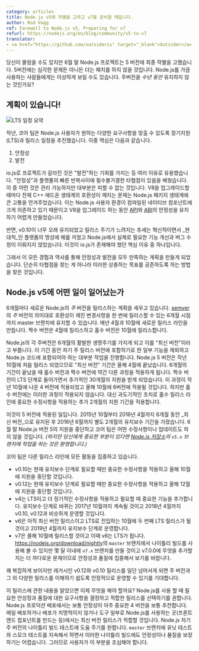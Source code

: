 ```yaml
---
category: articles
title: Node.js v5에 작별을 고하고 v7을 준비할 때입니다.
author: Rod Vagg
ref: Farewell to Node.js v5, Preparing for v7
refurl: https://nodejs.org/en/blog/community/v5-to-v7
translator:
- <a href="https://github.com/outsideris" target="_blank">Outsider</a>
---
```

<!--
You may have missed it but at the end of June, the Node.js project said a final farewell to version 5. There will be no more patches, critical or otherwise, for this branch. To those who have been using Node.js for some time this may seem anomalous, shouldn't major versions stick around for _years_?
-->
당신이 몰랐을 수도 있지만 6월 말 Node.js 프로젝트는 5 버전에 최종 작별을 고했습니다. 5버전에는
심각한 문제든 아니든 더는 패치를 하지 않을 것입니다. Node.js를 가끔 사용하는 사람들에게는 이상하게
보일 수도 있습니다. 주버전을 _수년 동안_ 유지하지 않는 것인가요?

<!--
## We have a plan!

![LTS Schedule Summary](/static/images/blog/201609_lts_schedule_summary.gif)

Last year, the core team devised a Long-term Support (LTS) and release plan to balance the various wants and needs expressed by Node.js users. Chief among those were:

1. Stability
2. Progress

The io.js diversion was useful for many reasons, including the opportunity we had to lean into this "progress" thing. We learned that there is a necessary trade-off between "stability" and the rapid iteration of the platform. Some of it was manageable but much was unavoidable. Breaking the entire C++ add-on ecosystem each time we upgraded V8 turned out to be quite painful for the Node.js package ecosystem. This is due to the heavy reliance on compiled native components in Node.js userland and the difficulty Node.js has had in maintaining [API](https://en.wikipedia.org/wiki/Application_programming_interface) and [ABI](https://en.wikipedia.org/wiki/Application_binary_interface) stability while upgrading V8.
-->

## 계획이 있습니다!

![LTS 일정 요약](https://nodejs.org/static/images/blog/201609_lts_schedule_summary.gif)

작년, 코어 팀은 Node.js 사용자가 원하는 다양한 요구사항을 맞출 수 있도록 장기지원(LTS)과 릴리스 일정을 추진했습니다. 이중 핵심은 다음과 같습니다.

1. 안정성
2. 발전

io.js로 프로젝트가 갈라진 것은 "발전"하는 기회를 가지는 등 여러 이유로 유용했습니다. "안정성"과
플랫폼의 빠른 반복사이에 필수불가결한 타협점이 있음을 배웠습니다. 이 중 어떤 것은 관리 가능하지만
대부분은 피할 수 없는 것입니다. V8을 업그레이드할 때마다 전체 C++ 애드온 생태계의 호환성이 깨지는
문제는 Node.js 패키지 생태계에 큰 고통을 안겨주었습니다. 이는 Node.js 사용자 환경이 컴파일된
네이티브 컴포넌트에 크게 의존하고 있기 때문이고 V8을 업그레이드 하는 동안
[API](https://en.wikipedia.org/wiki/Application_programming_interface)와
[ABI](https://en.wikipedia.org/wiki/Application_binary_interface)의
안정성을 유지하기 어렵게 만들었습니다.

<!--
On the flip side, it was clear that v0.10 went on far too long and the slow downward trend in release frequency was hurting the platform's reputation for being innovative and _modern_ and was preventing iteration on the features and fixes that Node.js actually needed. This was one of the key reasons io.js even existed.

So, all this experience and history put us in a position to try and formulate a plan for combining both stability and progress. We didn't just find a compromise, we found a way that these often competing goals could coexist.
-->

반면, v0.10이 너무 오래 유지되었고 릴리스 주기가 느려지는 추세는 혁신적이면서 _현대적_인
플랫폼의 명성에 해를 끼쳤고 Node.js에서 실제로 필요한 기능 개선과 버그 수정이 이뤄지지 않았습니다.
이것이 io.js가 존재해야 했던 핵심 이유 중 하나입니다.

그래서 이 모든 경험과 역사를 통해 안정성과 발전을 모두 만족하는 계획을 만들게 되었습니다.
단순히 타협점을 찾는 게 아니라 이러한 상충하는 목표를 공존하도록 하는 방법을 찾은 것입니다.

<!--
## Which brings me to Node.js v5.

Every 6 months, we plan to release a new _major_ version of Node.js. The version is _major_ in the [semver](http://semver.org/) sense in that we hold back breaking changes on our master branch until the 6 month point where we can release them together in a batch. The creation of these new release lines occur during April and October each year. Even version numbers happen to come in the April release while odd version numbers are in the October release.

Each major version of Node.js has an active life of 6 months in what we are now calling "Current". During this period we ship most of the active work that goes in to the Node.js codebase except for some items that we reserve for the next major release. Node.js version 5 was first released in October last year, so its "Current" period ended in April this year. At the end of this 6 month period, something different happens for odd and even versioned release lines. The even versions turn in to LTS and receive another 30 months of life; this happened for version 4 in October last year and will happen for version 6 in October this year. The odd versions, however, don't get this extended life. Instead, as a transitionary measure, we provide another 2 months of support where we'll ensure that important fixes make it into that release line.

And this is exactly what happened to version 5. It lived as _Current_ for 6 months from October, 2015 to April, 2016 and then in a special Maintenance phase for another 2 months until June, 2016. At the end of June, we ceased supporting Node.js version 5 and it will no longer receive any fixes or updates from the core team _(although you're welcome to play with the `v5.x` branch on the [Node.js repository](https://github.com/nodejs/node) if it's important to you!)_
-->

## Node.js v5에 어떤 일이 일어났는가

6개월마다 새로운 Node.js의 _주_ 버전을 릴리스하는 계획을 세우고 있습니다.
[semver](http://semver.org/)의 _주_ 버전의 의미대로 호환성이 깨진 변경사항을 한 번에
릴리스할 수 있는 6개월 시점까지 master 브랜치에 유지할 수 있습니다. 매년 4월과 10월에 새로운
릴리스 라인을 만듭니다. 짝수 버전은 4월에 릴리스하고 홀수 버전은 10월에 릴리스합니다.

Node.js의 각 주버전은 6개월의 활발한 생명주기를 가지게 되고 이를 "최신 버전"이라고 부릅니다.
이 기간 동안 차기 주 릴리스 버전에 포함하기로 한 일부 기능을 제외하고 Node.js 코드에 포함되어야 하는
대부분 작업을 진행합니다. Node.js 5 버전은 작년 10월에 처음 릴리스 되었으므로 "최신 버전" 기간은
올해 4월에 끝났습니다. 6개월의 기간이 끝났을 때 홀수 버전과 짝수 버전에 약간 다른 과정을
적용하게 됩니다. 짝수 버전이 LTS 단계로 들어가면서 추가적인 30개월의 지원을 받게 되었습니다.
이 과정이 작년 10월에 나온 4 버전에 적용되었고 올해 10월에 6버전에 적용될 것입니다.
하지만 홀수 버전에는 이러한 과정이 적용되지 않습니다. 대신 과도기적인 조치로 홀수 릴리스 라인에
중요한 수정사항을 적용하는 추가 2개월의 지원 기간을 적용합니다.

이것이 5 버전에 적용된 일입니다. 2015년 10월부터 2016년 4월까지 6개월 동안 _최신 버전_으로
유지된 후 2016년 6월까지 별도 2개월의 유지보수 기간을 가졌습니다. 6월 말 Node.js 버전 5의 지원을
중단하고 코어 팀은 어떤 수정사항이나 업데이트도 하지 않을 것입니다.
_(하지만 당신에게 중요한 부분이 있다면 [Node.js 저장소](https://github.com/nodejs/node)의 `v5.x` 브랜치에 작업을 하는 것은 환영합니다.)_

<!--
The core team is focusing all of its activities on the following release lines:

* v0.10 which will receive occasional critical fixes during its current Maintenance phase and will cease to be supported in October this year.
* v0.12 which will receive occasional critical fixes during its current Maintenance phase and will cease to be supported in December this year.
* v4 which is in Active LTS and is receiving more regular patches and occasional important feature additions, this will continue until October 2017 where it will switch to Maintenance and operate in a manner similar to v0.10 and v0.12 until April 2018.
* v6 which is still a Current release, due to become our second LTS release in October where its life will continue under Active LTS and Maintenance until April 2019.
* v7 is being planned for a release in October this year at the same time that we switch v6 to LTS. You can already try out nightly builds from our `master` branch at <https://nodejs.org/download/nightly> but expect to see a focus on quality and stability of these in the coming months as we create a `v7.x` branch and becoming more choosy about what gets to make it in to v7.0.0.
-->

코어 팀은 다른 릴리스 라인에 모든 활동을 집중하고 있습니다.

* v0.10는 현재 유지보수 단계로 필요할 때만 중요한 수정사항을 적용하고 올해 10월에 지원을
  중단할 것입니다.
* v0.12는 현재 유지보수 단계로 필요할 때만 중요한 수정사항을 적용하고 올해 12월에 지원을
  중단할 것입니다.
* v4는 LTS이고 더 정기적인 수정사항을 적용하고 필요할 때 중요한 기능을 추가합니다. 유지보수 단계로
  바뀌는 2017년 10월까지 계속될 것이고 2018년 4월까지 v0.10, v0.12과 비슷하게 운영할 것입니다.
* v6은 아직 최신 버전 릴리스이고 LTS로 진입하는 10월에 두 번째 LTS 릴리스가 될 것이고
  2019년 4월까지 유지보수 단계로 운영합니다.
* v7은 올해 10월에 릴리스할 것이고 이때 v6는 LTS가 됩니다.
  <https://nodejs.org/download/nightly>의 `master` 브랜치에서 나이틀리 빌드를 사용해
  볼 수 있지만 몇 달 이내에 `v7.x` 브랜치를 만들 것이고 v7.0.0에 무엇을 추가할지는 더 까다로운
  문제이므로 안정성과 품질에 집중해서 보기를 바랍니다.

<!--
It sounds like a lot, but once we move beyond the legacy v0.12 and v0.10 release lines we expect the steady cadence of major versions and their various releases to become easier to understand.

Armed with this knowledge, what's next for you? We suggest you make a judgement on the stability and quality requirements for your own use of Node.js and pick a release line that suits. For production deployments of Node.js we generally recommend version 4 where stability is taken very seriously. For everyday development, non-critical deployments and where Node.js is used as part of a toolchain (e.g. for building frontend components), a Current release should work just fine. We'd love your help testing nightly builds of the next major version of Node.js and while we do continuous unit testing and smoke testing of our `master` branch, we can't provide any assurances of stability or quality of these nightly builds, so buyer beware.
-->

꽤 복잡하게 보이지만 레거시인 v0.12와 v0.10 릴리스를 일단 넘어서게 되면 주 버전과
그 외 다양한 릴리스를 이해하기 쉽도록 안정적으로 운영할 수 있기를 기대합니다.

이 릴리스에 관한 내용을 알았으면 이제 무엇을 해야 할까요? Node.js를 사용 할 때 필요한 안성정과
품질에 대한 요구사항을 결정하고 적합한 릴리스를 선택하기를 권합니다. Node.js 프로덕션 배포에서는
보통 안정성이 아주 중요한 4 버전을 보통 추천합니다. 매일 배포하거나 배포가 치명적이지 않거나
도구 일부로 Node.js를 사용하는 곳(프론트엔드 컴포넌트를 만드는 등)에서는 최신 버전 릴리스가
적합할 것입니다. Node.js 차기 주 버전의 나이틀리 빌드 테스트에 도움 주기를 원합니다.
`master` 브랜치에 유닛 테스트와 스모크 테스트를 지속해서 하면서 이러한 나이틀리 빌드에도
안정성이나 품질을 보장하기는 어렵습니다. 그러므로 사용자가 이 부분을 조심해야 합니다.
